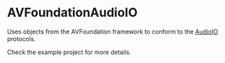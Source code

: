 # AVFoundationAudioIO

Uses objects from the AVFoundation framework to conform to the [AudioIO](https://github.com/meech-ward/AudioIO) protocols.

Check the example project for more details.